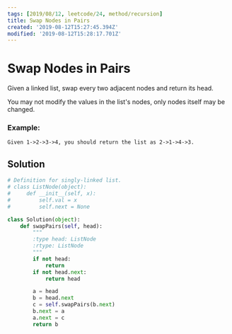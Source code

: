 ```yaml
---
tags: [2019/08/12, leetcode/24, method/recursion]
title: Swap Nodes in Pairs
created: '2019-08-12T15:27:45.394Z'
modified: '2019-08-12T15:28:17.701Z'
---
```


# Swap Nodes in Pairs

Given a linked list, swap every two adjacent nodes and return its head.

You may not modify the values in the list's nodes, only nodes itself may be changed.

### Example:

```
Given 1->2->3->4, you should return the list as 2->1->4->3.
```

## Solution

```python
# Definition for singly-linked list.
# class ListNode(object):
#     def __init__(self, x):
#         self.val = x
#         self.next = None

class Solution(object):
    def swapPairs(self, head):
        """
        :type head: ListNode
        :rtype: ListNode
        """
        if not head:
            return
        if not head.next:
            return head

        a = head
        b = head.next
        c = self.swapPairs(b.next)
        b.next = a
        a.next = c
        return b
```
